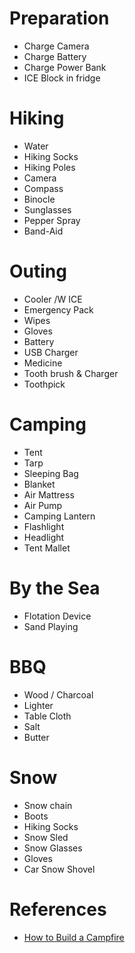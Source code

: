 # Preparation
* Charge Camera
* Charge Battery
* Charge Power Bank
* ICE Block in fridge

# Hiking
* Water
* Hiking Socks
* Hiking Poles
* Camera
* Compass
* Binocle
* Sunglasses
* Pepper Spray
* Band-Aid

# Outing
* Cooler /W ICE
* Emergency Pack
* Wipes
* Gloves
* Battery
* USB Charger
* Medicine
* Tooth brush & Charger
* Toothpick

# Camping
* Tent
* Tarp
* Sleeping Bag
* Blanket
* Air Mattress
* Air Pump
* Camping Lantern
* Flashlight
* Headlight
* Tent Mallet

# By the Sea
* Flotation Device
* Sand Playing

# BBQ
* Wood / Charcoal
* Lighter
* Table Cloth
* Salt
* Butter

# Snow
* Snow chain
* Boots
* Hiking Socks
* Snow Sled
* Snow Glasses
* Gloves
* Car Snow Shovel

# References
* [How to Build a Campfire](https://www.rei.com/learn/expert-advice/campfire-basics.html)
